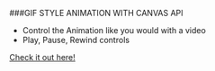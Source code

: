 ###GIF STYLE ANIMATION WITH CANVAS API

- Control the Animation like you would with a video
- Play, Pause, Rewind controls

[Check it out here!](http://kdamball.github.io/CanvasGIF/gifer.html)
